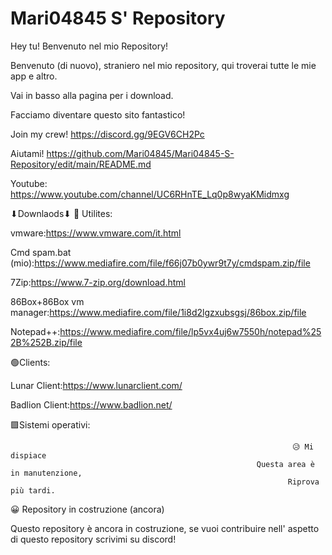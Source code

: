 # Mari04845  S' Repository

Hey tu! Benvenuto nel mio Repository!                                                      


 Benvenuto (di nuovo), straniero nel mio repository,
qui troverai tutte le mie app e altro.
                                                                                     

Vai in basso alla pagina per i download.
                                        
   Facciamo diventare questo sito fantastico!                                                                

Join my crew! https://discord.gg/9EGV6CH2Pc                                                                                   

Aiutami! https://github.com/Mari04845/Mari04845-S-Repository/edit/main/README.md

Youtube: https://www.youtube.com/channel/UC6RHnTE_Lq0p8wyaKMidmxg







⬇Downlaods⬇
🔹 Utilites:

vmware:https://www.vmware.com/it.html

Cmd spam.bat (mio):https://www.mediafire.com/file/f66j07b0ywr9t7y/cmdspam.zip/file

7Zip:https://www.7-zip.org/download.html

86Box+86Box vm manager:https://www.mediafire.com/file/1i8d2lgzxubsgsj/86box.zip/file

Notepad++:https://www.mediafire.com/file/lp5vx4uj6w7550h/notepad%252B%252B.zip/file



🟢Clients:

Lunar Client:https://www.lunarclient.com/

Badlion Client:https://www.badlion.net/




🟪Sistemi operativi:
                                                                 
                                                                 
                                                                
                                                                   😥 Mi dispiace
                                                           Questa area è in manutenzione,
                                                                  Riprova più tardi.






 😀 Repository in costruzione (ancora)
 
Questo repository è ancora in costruzione,
se vuoi contribuire nell' aspetto di questo repository
scrivimi su discord!
                                                        
